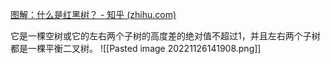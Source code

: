 [图解：什么是红黑树？ - 知乎 (zhihu.com)](https://zhuanlan.zhihu.com/p/273829162)

它是一棵空树或它的左右两个子树的高度差的绝对值不超过1，并且左右两个子树都是一棵平衡二叉树。
![[Pasted image 20221126141908.png]]